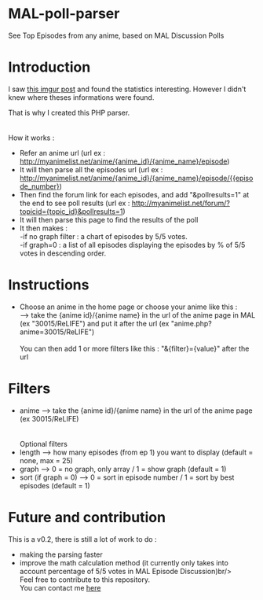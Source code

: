 # MAL-poll-parser
See Top Episodes from any anime, based on MAL Discussion Polls

# Introduction
I saw [this imgur post](http://imgur.com/a/P3jIC) and found the statistics interesting. However I didn't knew where theses informations were found.

That is why I created this PHP parser. <br/><br/><br/>
How it works :
- Refer an anime url (url ex : http://myanimelist.net/anime/{anime_id}/{anime_name}/episode)
- It will then parse all the episodes url (url ex : http://myanimelist.net/anime/{anime_id}/{anime_name}/episode/{{episode_number})
- Then find the forum link for each episodes, and add "&pollresults=1" at the end to see poll results (url ex : http://myanimelist.net/forum/?topicid={topic_id}&pollresults=1)
- It will then parse this page to find the results of the poll
- It then makes :<br/>
-if no graph filter : a chart of episodes by 5/5 votes.<br/>
-if graph=0 : a list of all episodes displaying the episodes by % of 5/5 votes in descending order.

# Instructions
- Choose an anime in the home page or choose your anime like this :<br>
--> take the {anime id}/{anime name} in the url of the anime page in MAL (ex "30015/ReLIFE") and put it after the url (ex "anime.php?anime=30015/ReLIFE")<br><br>
You can then add 1 or more filters like this : "&{filter}={value}" after the url</p>

# Filters
- anime --> take the {anime id}/{anime name} in the url of the anime page (ex 30015/ReLIFE)<br><br>
<br>Optional filters
- length --> how many episodes (from ep 1) you want to display (default = none, max = 25)<br>
- graph --> 0 = no graph, only array / 1 = show graph (default = 1)<br>
- sort (if graph = 0) --> 0 = sort in episode number / 1 = sort by best episodes (default = 1)<br>

# Future and contribution
This is a v0.2, there is still a lot of work to do :
- making the parsing faster
- improve the math calculation method (it currently only takes into account percentage of 5/5 votes in MAL Episode Discussion)br/><br/>
Feel free to contribute to this repository.<br/>
You can contact me [here](mailto:r.bache@yahoo.fr)
